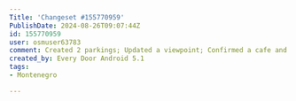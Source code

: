 ```yaml
---
Title: 'Changeset #155770959'
PublishDate: 2024-08-26T09:07:44Z
id: 155770959
user: osmuser63783
comment: Created 2 parkings; Updated a viewpoint; Confirmed a cafe and a toilet
created_by: Every Door Android 5.1
tags:
- Montenegro

---
```

